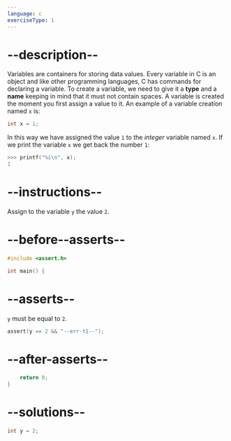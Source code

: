 ```yaml
---
language: c
exerciseType: 1
---
```


# --description--

Variables are containers for storing data values.
Every variable in C is an object and like other programming languages, C has commands for declaring a variable.
To create a variable, we need to give it a **type** and a **name** keeping in mind that it must not contain spaces.
A variable is created the moment you first assign a value to it.
An example of a variable creation named `x` is:
```c
int x = 1;
```
In this way we have assigned the value `1` to the _integer_ variable named `x`.
If we print the variable `x` we get back the number `1`:
```c
>>> printf("%i\n", x);
1
```

# --instructions--

Assign to the variable `y` the value `2`.

# --before--asserts--

```c
#include <assert.h>

int main() {
```

# --asserts--

`y` must be equal to `2`.

```c
assert(y == 2 && "--err-t1--");
```

# --after-asserts--

```c
    return 0;
}
```

# --solutions--

```c
int y = 2;
```

